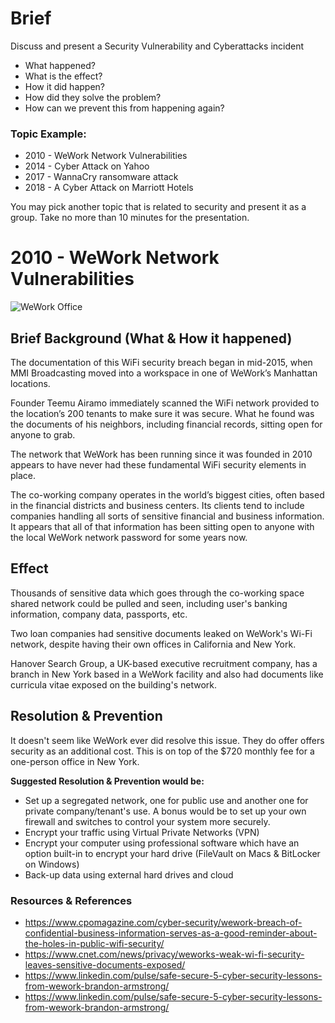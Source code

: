 # Brief
Discuss and present a Security Vulnerability and Cyberattacks incident

- What happened?
- What is the effect?
- How it did happen?
- How did they solve the problem?
- How can we prevent this from happening again?

### Topic Example:

- 2010 - WeWork Network Vulnerabilities
- 2014 - Cyber Attack on Yahoo
- 2017 - WannaCry ransomware attack
- 2018 - A Cyber Attack on Marriott Hotels

You may pick another topic that is related to security and present it as a group. Take no more than 10 minutes for the presentation.

# 2010 - WeWork Network Vulnerabilities

![WeWork Office](https://ctfassets.imgix.net/vh7r69kgcki3/74VrT45gW1HN1sjP6Fo6Zz/32b45503203d30cb602ec5662b7aa702/Web_150DPI-DSCF0808.jpg?auto=format%20compress&fit=crop&q=50&w=1000&h=563)

## Brief Background (What & How it happened)
The documentation of this WiFi security breach began in mid-2015, when MMI Broadcasting moved into a workspace in one of WeWork’s Manhattan locations. 

Founder Teemu Airamo immediately scanned the WiFi network provided to the location’s 200 tenants to make sure it was secure. What he found was the documents of his neighbors, including financial records, sitting open for anyone to grab.

The network that WeWork has been running since it was founded in 2010 appears to have never had these fundamental WiFi security elements in place. 

The co-working company operates in the world’s biggest cities, often based in the financial districts and business centers. Its clients tend to include companies handling all sorts of sensitive financial and business information. It appears that all of that information has been sitting open to anyone with the local WeWork network password for some years now.

## Effect
Thousands of sensitive data which goes through the co-working space shared network could be pulled and seen, including user's banking information, company data, passports, etc.

Two loan companies had sensitive documents leaked on WeWork's Wi-Fi network, despite having their own offices in California and New York.

Hanover Search Group, a UK-based executive recruitment company, has a branch in New York based in a WeWork facility and also had documents like curricula vitae exposed on the building's network. 

## Resolution & Prevention
It doesn't seem like WeWork ever did resolve this issue. They do offer offers security as an additional cost. This is on top of the $720 monthly fee for a one-person office in New York.

**Suggested Resolution & Prevention would be:**

- Set up a segregated network, one for public use and another one for private company/tenant's use. A bonus would be to set up your own firewall and switches to control your system more securely.
- Encrypt your traffic using Virtual Private Networks (VPN)
- Encrypt your computer using professional software which have an option built-in to encrypt your hard drive (FileVault on Macs & BitLocker on Windows)
- Back-up data using external hard drives and cloud

### Resources & References
- https://www.cpomagazine.com/cyber-security/wework-breach-of-confidential-business-information-serves-as-a-good-reminder-about-the-holes-in-public-wifi-security/
- https://www.cnet.com/news/privacy/weworks-weak-wi-fi-security-leaves-sensitive-documents-exposed/
- https://www.linkedin.com/pulse/safe-secure-5-cyber-security-lessons-from-wework-brandon-armstrong/
- https://www.linkedin.com/pulse/safe-secure-5-cyber-security-lessons-from-wework-brandon-armstrong/